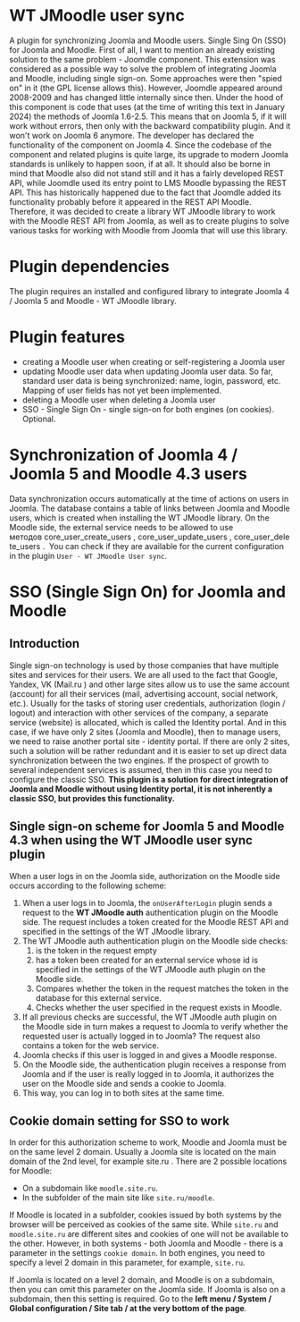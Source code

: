# WT JMoodle user sync
A plugin for synchronizing Joomla and Moodle users. Single Sing On (SSO) for Joomla and Moodle.
First of all, I want to mention an already existing solution to the same problem - Joomdle component. This extension was considered as a possible way to solve the problem of integrating Joomla and Moodle, including single sign-on. Some approaches were then "spied on" in it (the GPL license allows this).
However, Joomdle appeared around 2008-2009 and has changed little internally since then. Under the hood of this component is code that uses (at the time of writing this text in January 2024) the methods of Joomla 1.6-2.5. This means that on Joomla 5, if it will work without errors, then only with the backward compatibility plugin. And it won't work on Joomla 6 anymore. The developer has declared the functionality of the component on Joomla 4.
Since the codebase of the component and related plugins is quite large, its upgrade to modern Joomla standards is unlikely to happen soon, if at all. It should also be borne in mind that Moodle also did not stand still and it has a fairly developed REST API, while Joomdle used its entry point to LMS Moodle bypassing the REST API. This has historically happened due to the fact that Joomdle added its functionality probably before it appeared in the REST API Moodle.
Therefore, it was decided to create a library WT JMoodle library to work with the Moodle REST API from Joomla, as well as to create plugins to solve various tasks for working with Moodle from Joomla that will use this library.

# Plugin dependencies
The plugin requires an installed and configured library to integrate Joomla 4 / Joomla 5 and Moodle - WT JMoodle library.
# Plugin features
- creating a Moodle user when creating or self-registering a Joomla user
- updating Moodle user data when updating Joomla user data. So far, standard user data is being synchronized: name, login, password, etc. Mapping of user fields has not yet been implemented.
- deleting a Moodle user when deleting a Joomla user
- SSO - Single Sign On - single sign-on for both engines (on cookies). Optional.
# Synchronization of Joomla 4 / Joomla 5 and Moodle 4.3 users
Data synchronization occurs automatically at the time of actions on users in Joomla. The database contains a table of links between Joomla and Moodle users, which is created when installing the WT JMoodle library. On the Moodle side, the external service needs to be allowed to use методов core_user_create_users , core_user_update_users , core_user_delete_users . 
You can check if they are available for the current configuration in the plugin `User - WT JMoodle User sync`.
# SSO (Single Sign On) for Joomla and Moodle
## Introduction
Single sign-on technology is used by those companies that have multiple sites and services for their users. We are all used to the fact that Google, Yandex, VK (Mail.ru ) and other large sites allow us to use the same account (account) for all their services (mail, advertising account, social network, etc.). Usually for the tasks of storing user credentials, authorization (login / logout) and interaction with other services of the company, a separate service (website) is allocated, which is called the Identity portal.
And in this case, if we have only 2 sites (Joomla and Moodle), then to manage users, we need to raise another portal site - identity portal. If there are only 2 sites, such a solution will be rather redundant and it is easier to set up direct data synchronization between the two engines. If the prospect of growth to several independent services is assumed, then in this case you need to configure the classic SSO.
**This plugin is a solution for direct integration of Joomla and Moodle without using Identity portal, it is not inherently a classic SSO, but provides this functionality.**
## Single sign-on scheme for Joomla 5 and Moodle 4.3 when using the WT JMoodle user sync plugin
When a user logs in on the Joomla side, authorization on the Moodle side occurs according to the following scheme:

1. When a user logs in to Joomla, the `onUserAfterLogin` plugin sends a request to the **WT JMoodle auth** authentication plugin on the Moodle side. The request includes a token created for the Moodle REST API and specified in the settings of the WT JMoodle library.
2. The WT JMoodle auth authentication plugin on the Moodle side checks:
   1. is the token in the request empty
   2. has a token been created for an external service whose id is specified in the settings of the WT JMoodle auth plugin on the Moodle side.
   3. Compares whether the token in the request matches the token in the database for this external service.
   4. Checks whether the user specified in the request exists in Moodle.
3. If all previous checks are successful, the WT JMoodle auth plugin on the Moodle side in turn makes a request to Joomla to verify whether the requested user is actually logged in to Joomla? The request also contains a token for the web service.
4. Joomla checks if this user is logged in and gives a Moodle response.
5. On the Moodle side, the authentication plugin receives a response from Joomla and if the user is really logged in to Joomla, it authorizes the user on the Moodle side and sends a cookie to Joomla.
6. This way, you can log in to both sites at the same time.
   
## Cookie domain setting for SSO to work
In order for this authorization scheme to work, Moodle and Joomla must be on the same level 2 domain. Usually a Joomla site is located on the main domain of the 2nd level, for example site.ru . There are 2 possible locations for Moodle:
- On a subdomain like `moodle.site.ru`.
- In the subfolder of the main site like `site.ru/moodle`.

If Moodle is located in a subfolder, cookies issued by both systems by the browser will be perceived as cookies of the same site. While `site.ru` and `moodle.site.ru` are different sites and cookies of one will not be available to the other.
However, in both systems - both Joomla and Moodle - there is a parameter in the settings `cookie domain`. In both engines, you need to specify a level 2 domain in this parameter, for example, `site.ru`.

If Joomla is located on a level 2 domain, and Moodle is on a subdomain, then you can omit this parameter on the Joomla side. If Joomla is also on a subdomain, then this setting is required. Go to the **left menu / System / Global configuration / Site tab / at the very bottom of the page**.